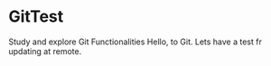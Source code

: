 # GitTest
Study and  explore Git Functionalities
Hello, to Git.
 Lets have a test fr updating at remote.
